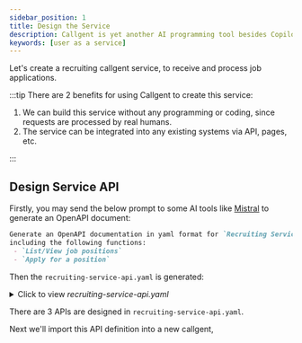 ```yaml
---
sidebar_position: 1
title: Design the Service
description: Callgent is yet another AI programming tool besides Copilot, UI generator, and bug fixer, etc.
keywords: [user as a service]
---
```


Let's create a recruiting callgent service, to receive and process job applications.

:::tip
There are 2 benefits for using Callgent to create this service:

1. We can build this service without any programming or coding, since requests are processed by real humans.
2. The service can be integrated into any existing systems via API, pages, etc.

:::

## Design Service API

Firstly, you may send the below prompt to some AI tools like [Mistral](https://chat.mistral.ai) to generate an OpenAPI document:

```markdown
Generate an OpenAPI documentation in yaml format for `Recruiting Service`,
including the following functions:
 - `List/View job positions`
 - `Apply for a position`
```

Then the `recruiting-service-api.yaml` is generated:
<details>
<summary>Click to view <i>recruiting-service-api.yaml</i></summary>

```yaml {12-14,29-31,53-55}
openapi: 3.0.0
info:
  title: Recruiting Service API
  description: API for managing job positions and applications.
  version: 1.0.0

servers:
  - url: http://api.recruitingservice.com/v1
    description: Production server

paths:
  /positions:
    get:
      summary: List all job positions
      description: Retrieve a list of all available job positions.
      operationId: listPositions
      responses:
        '200':
          description: A list of job positions
          content:
            application/json:
              schema:
                type: array
                items:
                  $ref: '#/components/schemas/JobPosition'
        '500':
          description: Internal Server Error

  /positions/{positionId}:
    get:
      summary: View a specific job position
      description: Retrieve details of a specific job position by its ID.
      operationId: viewPosition
      parameters:
        - name: positionId
          in: path
          required: true
          schema:
            type: string
          description: The ID of the job position to retrieve
      responses:
        '200':
          description: Details of the job position
          content:
            application/json:
              schema:
                $ref: '#/components/schemas/JobPosition'
        '404':
          description: Job position not found
        '500':
          description: Internal Server Error

  /positions/{positionId}/apply:
    post:
      summary: Apply for a position
      description: Submit an application for a specific job position.
      operationId: applyForPosition
      parameters:
        - name: positionId
          in: path
          required: true
          schema:
            type: string
          description: The ID of the job position to apply for
      requestBody:
        required: true
        content:
          application/json:
            schema:
              $ref: '#/components/schemas/Application'
      responses:
        '201':
          description: Application submitted successfully
        '400':
          description: Invalid input
        '404':
          description: Job position not found
        '500':
          description: Internal Server Error

components:
  schemas:
    JobPosition:
      type: object
      properties:
        id:
          type: string
          description: Unique identifier for the job position
        title:
          type: string
          description: Title of the job position
        description:
          type: string
          description: Description of the job position
        location:
          type: string
          description: Location of the job position
        requirements:
          type: array
          items:
            type: string
          description: List of requirements for the job position
        createdAt:
          type: string
          format: date-time
          description: Timestamp when the job position was created
        updatedAt:
          type: string
          format: date-time
          description: Timestamp when the job position was last updated

    Application:
      type: object
      properties:
        applicantName:
          type: string
          description: Name of the applicant
        email:
          type: string
          format: email
          description: Email address of the applicant
        resume:
          type: string
          format: binary
          description: Resume of the applicant
        coverLetter:
          type: string
          description: Cover letter of the applicant
        appliedAt:
          type: string
          format: date-time
          description: Timestamp when the application was submitted
```

</details>

There are 3 APIs are designed in `recruiting-service-api.yaml`.

Next we'll import this API definition into a new callgent,
